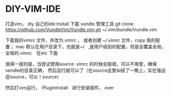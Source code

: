 # DIY-VIM-IDE
打造vim， diy 自己的ide
Install
下载 vundle 管理工具
 git clone https://github.com/VundleVim/Vundle.vim.git ~/.vim/bundle/Vundle.vim
 
 下载我的vimrc 文件，并改为.vimrc ，
 或者创建 ~/.vimrc 文件，copy 我的配置；
 mac 默认在用户目录下，也就是~/   ,是用户级别的配置，但是会覆盖全局， 全局的.vimrc　在etc 下面
 

 值得一提的是，当尝试使用source .vimrc 的时候会报错，可以不用管，确保vendle的目录正确， 然后运行就可以了（在source这里纠结了一晚上，实在强迫症source，可以！source）
 
 然后打vim运行， :PluginInstall   进行安装插件， over
